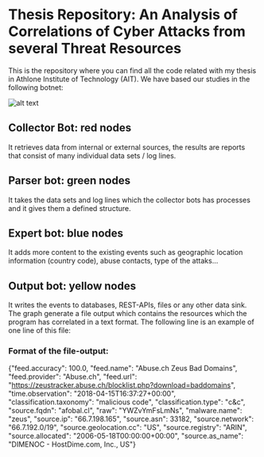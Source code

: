 # Thesis Repository: An Analysis of Correlations of Cyber Attacks from several Threat Resources
This is the repository where you can find all the code related with my thesis in Athlone Institute of Technology (AIT). We have based our studies in the following botnet:

![alt text](http://1.bp.blogspot.com/-Vauukd4x9Jo/WtPa7Ma7NQI/AAAAAAAABpo/vcOmE_VbcYsXnjBk6VJeDmZirdVOF1odACK4BGAYYCw/s1600/Botnet.jpeg)

## Collector Bot: red nodes
It retrieves data from internal or external sources, the results are reports that consist of many individual data sets / log lines.

## Parser bot: green nodes
It takes the data sets and log lines which the collector bots has processes and it gives them a defined structure.

## Expert bot: blue nodes
It adds more content to the existing events such as geographic location information (country code), abuse contacts, type of the attaks...

## Output bot: yellow nodes
It writes the events to databases, REST-APIs, files or any other data sink.
The graph generate a file output which contains the resources which the program has correlated in a text format. The following line is an example of one line of this file:

### Format of the file-output: 
{"feed.accuracy": 100.0, "feed.name": "Abuse.ch Zeus Bad Domains", "feed.provider": "Abuse.ch", "feed.url": "https://zeustracker.abuse.ch/blocklist.php?download=baddomains", "time.observation": "2018-04-15T16:37:27+00:00", "classification.taxonomy": "malicious code", "classification.type": "c&c", "source.fqdn": "afobal.cl", "raw": "YWZvYmFsLmNs", "malware.name": "zeus", "source.ip": "66.7.198.165", "source.asn": 33182, "source.network": "66.7.192.0/19", "source.geolocation.cc": "US", "source.registry": "ARIN", "source.allocated": "2006-05-18T00:00:00+00:00", "source.as_name": "DIMENOC - HostDime.com, Inc., US"}
